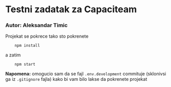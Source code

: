 # Testni zadatak za Capaciteam
### Autor: Aleksandar Timic

Projekat se pokrece tako sto pokrenete
```
    npm install
```

a zatim

```
    npm start
```

**Napomena:**
omogucio sam da se fajl `.env.development` commituje (sklonivsi ga iz `.gitignore` fajla) kako bi vam bilo lakse da pokrenete projekat


